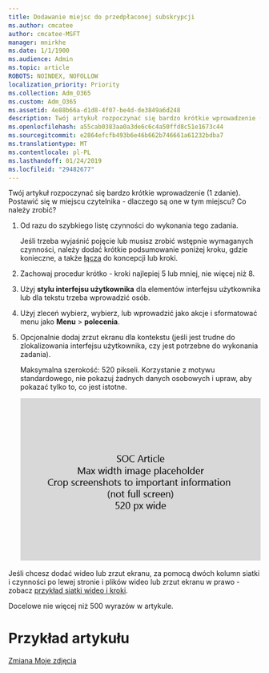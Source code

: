 ```yaml
---
title: Dodawanie miejsc do przedpłaconej subskrypcji
ms.author: cmcatee
author: cmcatee-MSFT
manager: mnirkhe
ms.date: 1/1/1900
ms.audience: Admin
ms.topic: article
ROBOTS: NOINDEX, NOFOLLOW
localization_priority: Priority
ms.collection: Adm_O365
ms.custom: Adm_O365
ms.assetid: 4e88b66a-d1d8-4f07-be4d-de3849a6d248
description: Twój artykuł rozpoczynać się bardzo krótkie wprowadzenie (1 zdanie). Postawić się w miejscu czytelnika - dlaczego są one w tym miejscu? Co należy zrobić?
ms.openlocfilehash: a55cab0383aa0a3de6c6c4a50ffd8c51e1673c44
ms.sourcegitcommit: e2864efcfb493b6e46b662b746661a61232bdba7
ms.translationtype: MT
ms.contentlocale: pl-PL
ms.lasthandoff: 01/24/2019
ms.locfileid: "29482677"
---
```

Twój artykuł rozpoczynać się bardzo krótkie wprowadzenie (1 zdanie). Postawić się w miejscu czytelnika - dlaczego są one w tym miejscu? Co należy zrobić? 
  
1. Od razu do szybkiego listę czynności do wykonania tego zadania.
    
    Jeśli trzeba wyjaśnić pojęcie lub musisz zrobić wstępnie wymaganych czynności, należy dodać krótkie podsumowanie poniżej kroku, gdzie konieczne, a także [łącza](https://support.office.com/article/f37e7984-cf03-4fde-92d3-82970d7e241b.aspx) do koncepcji lub kroki. 
    
2. Zachowaj procedur krótko - kroki najlepiej 5 lub mniej, nie więcej niż 8.
    
3. Użyj **stylu interfejsu użytkownika** dla elementów interfejsu użytkownika lub dla tekstu trzeba wprowadzić osób. 
    
4. Użyj zleceń wybierz, wybierz, lub wprowadzić jako akcje i sformatować menu jako **Menu** \> **polecenia**.
    
5. Opcjonalnie dodaj zrzut ekranu dla kontekstu (jeśli jest trudne do zlokalizowania interfejsu użytkownika, czy jest potrzebne do wykonania zadania).
    
    Maksymalna szerokość: 520 pikseli. Korzystanie z motywu standardowego, nie pokazuj żadnych danych osobowych i upraw, aby pokazać tylko to, co jest istotne. 
    
    ![Symbol zastępczy — maksymalna szerokość sztuki artykułu SOC jest 520 pikseli](media/7d43d3be-8658-4a5b-aa15-ed62a47a2b24.png)
  
Jeśli chcesz dodać wideo lub zrzut ekranu, za pomocą dwóch kolumn siatki i czynności po lewej stronie i plików wideo lub zrzut ekranu w prawo - zobacz [przykład siatki wideo i kroki](https://support.office.com/article/14ce8e82-efa0-47f5-bb84-94f078db3dae.aspx). 
  
Docelowe nie więcej niż 500 wyrazów w artykule.
  
# <a name="example-article"></a>Przykład artykułu

[Zmiana Moje zdjęcia](https://support.office.com/article/555376e0-1fca-49ba-8434-307a0525c767.aspx)
  

